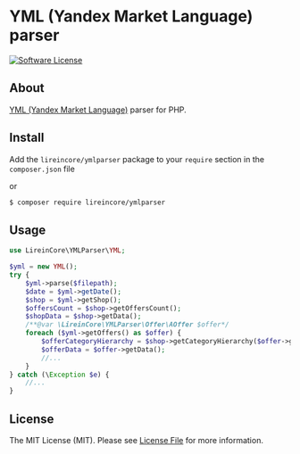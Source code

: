 # YML (Yandex Market Language) parser

[![Software License](https://img.shields.io/badge/license-MIT-brightgreen.svg?style=flat-square)](LICENSE)

## About

[YML (Yandex Market Language)](https://yandex.ru/support/partnermarket/yml/about-yml.xml) parser for PHP.

## Install

Add the `lireincore/ymlparser` package to your `require` section in the `composer.json` file

or

``` bash
$ composer require lireincore/ymlparser
```

## Usage

```php
use LireinCore\YMLParser\YML;

$yml = new YML();
try {
    $yml->parse($filepath);
    $date = $yml->getDate();
    $shop = $yml->getShop();
    $offersCount = $shop->getOffersCount();
    $shopData = $shop->getData();
    /**@var \LireinCore\YMLParser\Offer\AOffer $offer*/
    foreach ($yml->getOffers() as $offer) {
        $offerCategoryHierarchy = $shop->getCategoryHierarchy($offer->getCategoryId);
        $offerData = $offer->getData();
        //...
    }
} catch (\Exception $e) {
    //...
}
```

## License

The MIT License (MIT). Please see [License File](LICENSE) for more information.